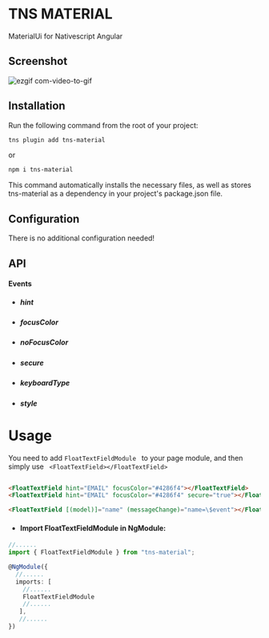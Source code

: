 
# TNS MATERIAL

MaterialUi for Nativescript Angular

## Screenshot

![ezgif com-video-to-gif](https://user-images.githubusercontent.com/20324575/53016560-2dae4580-344e-11e9-87d5-34002fd17c55.gif)

## Installation

Run the following command from the root of your project:
```bash
tns plugin add tns-material
```
or
```bash
npm i tns-material
```
This command automatically installs the necessary files, as well as stores tns-material as a dependency in your project's package.json file.

## Configuration

There is no additional configuration needed!

## API

#### Events

* ##### hint

* ##### focusColor
* ##### noFocusColor
* ##### secure
* ##### keyboardType
* ##### style

# Usage

You need to add ```FloatTextFieldModule ``` to your page module, and then simply use ``` <FloatTextField></FloatTextField>```

```Html

<FloatTextField hint="EMAIL" focusColor="#4286f4"></FloatTextField>
<FloatTextField hint="EMAIL" focusColor="#4286f4" secure="true"></FloatTextField>

<FloatTextField [(model)]="name" (messageChange)="name=\$event"></FloatTextField>

```
* #### Import FloatTextFieldModule in NgModule:

```typescript
//......
import { FloatTextFieldModule } from "tns-material";

@NgModule({
  //......
  imports: [
    //......
    FloatTextFieldModule
    //......
   ],
   //......
})
```

